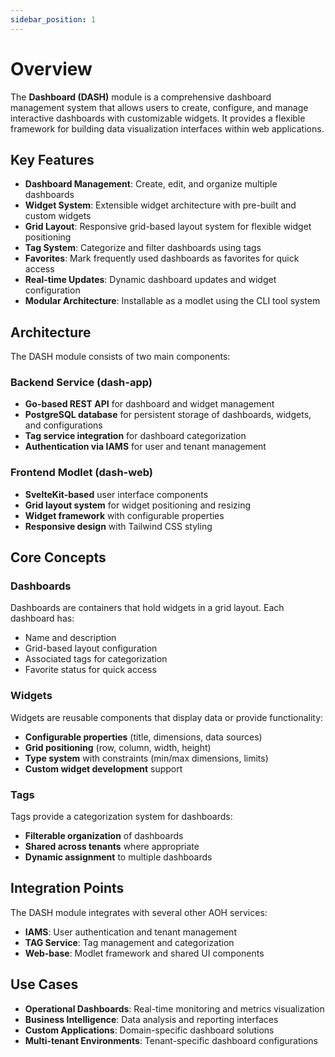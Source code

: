 ```yaml
---
sidebar_position: 1
---
```


# Overview

The **Dashboard (DASH)** module is a comprehensive dashboard management system that allows users to create, configure, and manage interactive dashboards with customizable widgets. It provides a flexible framework for building data visualization interfaces within web applications.

## Key Features

- **Dashboard Management**: Create, edit, and organize multiple dashboards
- **Widget System**: Extensible widget architecture with pre-built and custom widgets
- **Grid Layout**: Responsive grid-based layout system for flexible widget positioning
- **Tag System**: Categorize and filter dashboards using tags
- **Favorites**: Mark frequently used dashboards as favorites for quick access
- **Real-time Updates**: Dynamic dashboard updates and widget configuration
- **Modular Architecture**: Installable as a modlet using the CLI tool system

## Architecture

The DASH module consists of two main components:

### Backend Service (dash-app)
- **Go-based REST API** for dashboard and widget management
- **PostgreSQL database** for persistent storage of dashboards, widgets, and configurations
- **Tag service integration** for dashboard categorization
- **Authentication via IAMS** for user and tenant management

### Frontend Modlet (dash-web)
- **SvelteKit-based** user interface components
- **Grid layout system** for widget positioning and resizing
- **Widget framework** with configurable properties
- **Responsive design** with Tailwind CSS styling

## Core Concepts

### Dashboards
Dashboards are containers that hold widgets in a grid layout. Each dashboard has:
- Name and description
- Grid-based layout configuration
- Associated tags for categorization
- Favorite status for quick access

### Widgets
Widgets are reusable components that display data or provide functionality:
- **Configurable properties** (title, dimensions, data sources)
- **Grid positioning** (row, column, width, height)
- **Type system** with constraints (min/max dimensions, limits)
- **Custom widget development** support

### Tags
Tags provide a categorization system for dashboards:
- **Filterable organization** of dashboards
- **Shared across tenants** where appropriate
- **Dynamic assignment** to multiple dashboards

## Integration Points

The DASH module integrates with several other AOH services:

- **IAMS**: User authentication and tenant management
- **TAG Service**: Tag management and categorization
- **Web-base**: Modlet framework and shared UI components

## Use Cases

- **Operational Dashboards**: Real-time monitoring and metrics visualization
- **Business Intelligence**: Data analysis and reporting interfaces
- **Custom Applications**: Domain-specific dashboard solutions
- **Multi-tenant Environments**: Tenant-specific dashboard configurations
